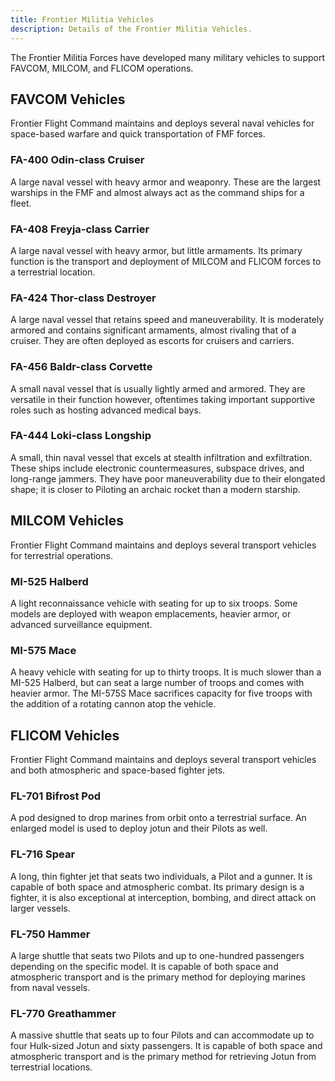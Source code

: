 ```yaml
---
title: Frontier Militia Vehicles
description: Details of the Frontier Militia Vehicles.
---
```


The Frontier Militia Forces have developed many military vehicles to support FAVCOM, MILCOM, and FLICOM operations.

## FAVCOM Vehicles

Frontier Flight Command maintains and deploys several naval vehicles for space-based warfare and quick transportation of FMF forces.

### FA-400 Odin-class Cruiser

A large naval vessel with heavy armor and weaponry. These are the largest warships in the FMF and almost always act as the command ships for a fleet.

### FA-408 Freyja-class Carrier

A large naval vessel with heavy armor, but little armaments. Its primary function is the transport and deployment of MILCOM and FLICOM forces to a terrestrial location.

### FA-424 Thor-class Destroyer

A large naval vessel that retains speed and maneuverability. It is moderately armored and contains significant armaments, almost rivaling that of a cruiser. They are often deployed as escorts for cruisers and carriers.

### FA-456 Baldr-class Corvette

A small naval vessel that is usually lightly armed and armored. They are versatile in their function however, oftentimes taking important supportive roles such as hosting advanced medical bays.

### FA-444 Loki-class Longship

A small, thin naval vessel that excels at stealth infiltration and exfiltration. These ships include electronic countermeasures, subspace drives, and long-range jammers. They have poor maneuverability due to their elongated shape; it is closer to Piloting an archaic rocket than a modern starship.

## MILCOM Vehicles

Frontier Flight Command maintains and deploys several transport vehicles for terrestrial operations.

### MI-525 Halberd

A light reconnaissance vehicle with seating for up to six troops. Some models are deployed with weapon emplacements, heavier armor, or advanced surveillance equipment.

### MI-575 Mace

A heavy vehicle with seating for up to thirty troops. It is much slower than a MI-525 Halberd, but can seat a large number of troops and comes with heavier armor. The MI-575S Mace sacrifices capacity for five troops with the addition of a rotating cannon atop the vehicle.

## FLICOM Vehicles

Frontier Flight Command maintains and deploys several transport vehicles and both atmospheric and space-based fighter jets.

### FL-701 Bifrost Pod

A pod designed to drop marines from orbit onto a terrestrial surface. An enlarged model is used to deploy jotun and their Pilots as well.

### FL-716 Spear

A long, thin fighter jet that seats two individuals, a Pilot and a gunner. It is capable of both space and atmospheric combat. Its primary design is a fighter, it is also exceptional at interception, bombing, and direct attack on larger vessels.

### FL-750 Hammer

A large shuttle that seats two Pilots and up to one-hundred passengers depending on the specific model. It is capable of both space and atmospheric transport and is the primary method for deploying marines from naval vessels.

### FL-770 Greathammer

A massive shuttle that seats up to four Pilots and can accommodate up to four Hulk-sized Jotun and sixty passengers. It is capable of both space and atmospheric transport and is the primary method for retrieving Jotun from terrestrial locations.
